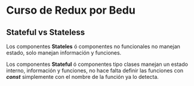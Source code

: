 # Curso de Redux por Bedu

## Stateful vs Stateless

Los componentes **Stateles** ó componentes no funcionales no manejan estado, solo manejan información y funciones.

Los componentes **Stateful** ó componentes tipo clases manejan un estado interno, información y funciones, no hace falta definir las funciones con ***const*** simplemente con el nombre de la función ya lo detecta.